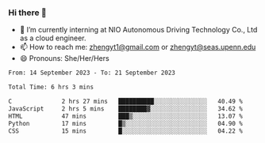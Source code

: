 ### Hi there 👋

<!--
**zhengyt1/zhengyt1** is a ✨ _special_ ✨ repository because its `README.md` (this file) appears on your GitHub profile.

Here are some ideas to get you started:

- 🔭 I’m currently working on ...
- 🌱 I’m currently learning ...
- 👯 I’m looking to collaborate on ...
- 🤔 I’m looking for help with ...
- 💬 Ask me about ...
- 📫 How to reach me: ...
- 😄 Pronouns: ...
- ⚡ Fun fact: ...
-->

- 🔭 I’m currently interning at NIO Autonomous Driving Technology Co., Ltd as a cloud engineer.
- 📫 How to reach me: zhengyt1@gmail.com or zhengyt@seas.upenn.edu
- 😄 Pronouns: She/Her/Hers



<!--START_SECTION:waka-->

```txt
From: 14 September 2023 - To: 21 September 2023

Total Time: 6 hrs 3 mins

C              2 hrs 27 mins   ██████████░░░░░░░░░░░░░░░   40.49 %
JavaScript     2 hrs 5 mins    ████████▓░░░░░░░░░░░░░░░░   34.62 %
HTML           47 mins         ███▒░░░░░░░░░░░░░░░░░░░░░   13.07 %
Python         17 mins         █▒░░░░░░░░░░░░░░░░░░░░░░░   04.90 %
CSS            15 mins         █░░░░░░░░░░░░░░░░░░░░░░░░   04.22 %
```

<!--END_SECTION:waka-->
